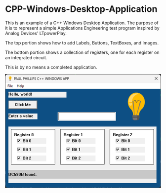 # CPP-Windows-Desktop-Application

This is an example of a C++ Windows Desktop Application. The purpose of it is to represent a simple Applications Engineering test program inspired by Analog Devices' LTpowerPlay.

The top portion shows how to add Labels, Buttons, TextBoxes, and Images.

The bottom portion shows a collection of registers, one for each register on an integrated circuit.

This is by no means a completed application.

![Alt Text](./Images/Screenshot.png)
